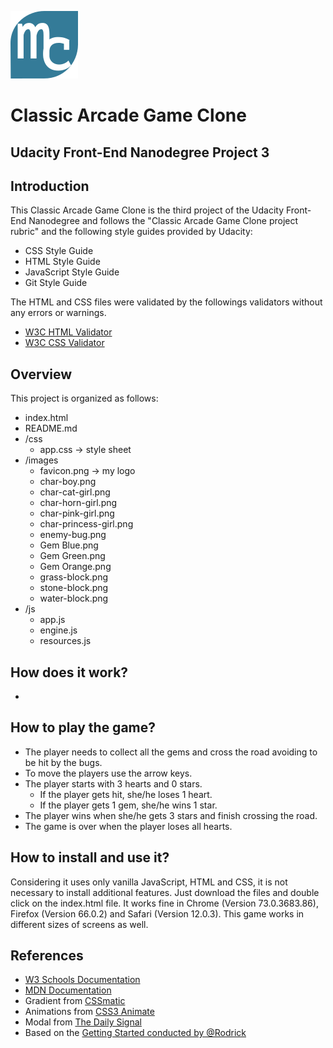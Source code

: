 
![Favicon](/images/favicon.png) 
# Classic Arcade Game Clone 
## Udacity Front-End Nanodegree Project 3

## Introduction

This Classic Arcade Game Clone is the third project of the Udacity Front-End Nanodegree and follows the "Classic Arcade Game Clone project rubric" and the following style guides provided by Udacity:
- CSS Style Guide
- HTML Style Guide
- JavaScript Style Guide
- Git Style Guide

The HTML and CSS files were validated by the followings validators  without any errors or warnings.
- [W3C HTML Validator](https://jigsaw.w3.org/css-validator/)
- [W3C CSS Validator](https://validator.w3.org/)

## Overview

This project is organized as follows:
 - index.html 
 - README.md 
 - /css
   - app.css -> style sheet 
 - /images
   - favicon.png -> my logo
   - char-boy.png
   - char-cat-girl.png 
   - char-horn-girl.png 
   - char-pink-girl.png 
   - char-princess-girl.png 
   - enemy-bug.png 
   - Gem Blue.png
   - Gem Green.png
   - Gem Orange.png
   - grass-block.png
   - stone-block.png
   - water-block.png
 - /js
   - app.js  
   - engine.js
   - resources.js

## How does it work?

- 

## How to play the game?

- The player needs to collect all the gems and cross the road avoiding to be hit by the bugs.
- To move the players use the arrow keys.
- The player starts with 3 hearts and 0 stars.
  - If the player gets hit, she/he loses 1 heart.
  - If the player gets 1 gem, she/he wins 1 star.
- The player wins when she/he gets 3 stars and finish crossing the road.
- The game is over when the player loses all hearts. 
  
## How to install and use it?

Considering it uses only vanilla JavaScript, HTML and CSS, it is not necessary to install additional features. 
Just download the files and double click on the index.html file.
It works fine in Chrome (Version 73.0.3683.86), Firefox (Version 66.0.2) and Safari (Version 12.0.3).
This game works in different sizes of screens as well.

## References

- [W3 Schools Documentation](https://www.w3schools.com/)
- [MDN Documentation](https://developer.mozilla.org)
- Gradient from [CSSmatic](https://www.cssmatic.com)
- Animations from [CSS3 Animate](http://cssanimate.com/)
- Modal from [The Daily Signal](https://lowrey.me/modals-in-pure-es6-javascript/)
- Based on the [Getting Started conducted by @Rodrick](https://zoom.us/recording/play/aulotDlzKFegQFIJTaTzKgWvNkVsYtlwO454vL1UPE1Cm6lOUBQCtfVurPOIAGAS?startTime=1529542978000)

